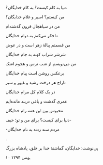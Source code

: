 <!-- 
.. title: به نام خدایگان
.. slug: be-name-khodayegan
.. date: 2016-01-30 10:11:23 UTC
.. tags: غزل
.. category: 
.. link: 
.. description: 
.. type: text
-->

دنیا به کام کیست؟ به کام خدایگان؟

من کیستم؟ اسیر و غلام خدایگان؟

من در سیاهچال قرون گذشته‌ام

تا فکر می‌کنم به دوام خدایگان

من قسمتم پیالهٔ زهر است و در عوض

شرشر شراب کهنه به جام خدایگان

من می‌نویسم از شب ترس و هجوم اشک

برعکس روشن است پیام خدایگان

تاراج هر درخت رشید و غیور و سبز

در یک کلام کل مرام خدایگان

عمری گذشت و یاغی دربند مانده‌ایم

محبوس بین این همه رام خدایگان

دنیا برای کیست؟ برای من و تو؛ حیف-

-مردم سند زدند به نام خدایگان

.

پی‌نوشت: خدایگان، گماشتهٔ خدا بر خلق، پادشاه بزرگ

۱۰ بهمن ۱۳۹۴
